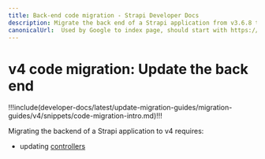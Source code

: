 ```yaml
---
title: Back-end code migration - Strapi Developer Docs
description: Migrate the back end of a Strapi application from v3.6.8 to v4.0.x with step-by-step instructions
canonicalUrl:  Used by Google to index page, should start with https://docs.strapi.io/ — delete this comment when done [paste final URL here]
---
```


<!-- TODO: update SEO -->

# v4 code migration: Update the back end

!!!include(developer-docs/latest/update-migration-guides/migration-guides/v4/snippets/code-migration-intro.md)!!!

Migrating the backend of a Strapi application to v4 requires:

* updating [controllers](/developer-docs/latest/update-migration-guides/migration-guides/v4/code/backend/controllers.md)

